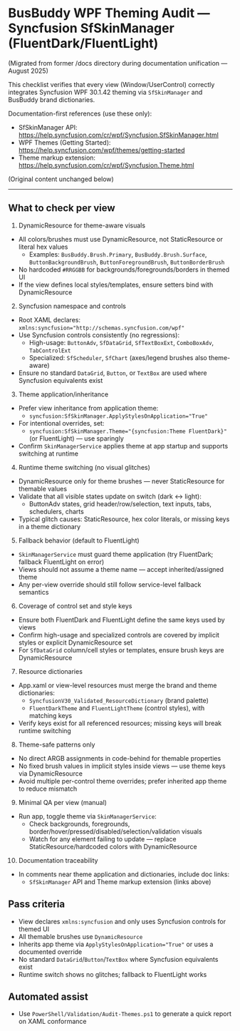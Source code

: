 # BusBuddy WPF Theming Audit — Syncfusion SfSkinManager (FluentDark/FluentLight)

(Migrated from former /docs directory during documentation unification — August 2025)

This checklist verifies that every view (Window/UserControl) correctly integrates Syncfusion WPF 30.1.42 theming via `SfSkinManager` and BusBuddy brand dictionaries.

Documentation-first references (use these only):

- SfSkinManager API: https://help.syncfusion.com/cr/wpf/Syncfusion.SfSkinManager.html
- WPF Themes (Getting Started): https://help.syncfusion.com/wpf/themes/getting-started
- Theme markup extension: https://help.syncfusion.com/cr/wpf/Syncfusion.Theme.html

(Original content unchanged below)

---

## What to check per view

1. DynamicResource for theme-aware visuals

- All colors/brushes must use DynamicResource, not StaticResource or literal hex values
    - Examples: `BusBuddy.Brush.Primary`, `BusBuddy.Brush.Surface`, `ButtonBackgroundBrush`, `ButtonForegroundBrush`, `ButtonBorderBrush`
- No hardcoded `#RRGGBB` for backgrounds/foregrounds/borders in themed UI
- If the view defines local styles/templates, ensure setters bind with DynamicResource

2. Syncfusion namespace and controls

- Root XAML declares: `xmlns:syncfusion="http://schemas.syncfusion.com/wpf"`
- Use Syncfusion controls consistently (no regressions):
    - High-usage: `ButtonAdv`, `SfDataGrid`, `SfTextBoxExt`, `ComboBoxAdv`, `TabControlExt`
    - Specialized: `SfScheduler`, `SfChart` (axes/legend brushes also theme-aware)
- Ensure no standard `DataGrid`, `Button`, or `TextBox` are used where Syncfusion equivalents exist

3. Theme application/inheritance

- Prefer view inheritance from application theme:
    - `syncfusion:SfSkinManager.ApplyStylesOnApplication="True"`
- For intentional overrides, set:
    - `syncfusion:SfSkinManager.Theme="{syncfusion:Theme FluentDark}"` (or FluentLight) — use sparingly
- Confirm `SkinManagerService` applies theme at app startup and supports switching at runtime

4. Runtime theme switching (no visual glitches)

- DynamicResource only for theme brushes — never StaticResource for themable values
- Validate that all visible states update on switch (dark ↔ light):
    - ButtonAdv states, grid header/row/selection, text inputs, tabs, schedulers, charts
- Typical glitch causes: StaticResource, hex color literals, or missing keys in a theme dictionary

5. Fallback behavior (default to FluentLight)

- `SkinManagerService` must guard theme application (try FluentDark; fallback FluentLight on error)
- Views should not assume a theme name — accept inherited/assigned theme
- Any per-view override should still follow service-level fallback semantics

6. Coverage of control set and style keys

- Ensure both FluentDark and FluentLight define the same keys used by views
- Confirm high-usage and specialized controls are covered by implicit styles or explicit DynamicResource set
- For `SfDataGrid` column/cell styles or templates, ensure brush keys are DynamicResource

7. Resource dictionaries

- App.xaml or view-level resources must merge the brand and theme dictionaries:
    - `SyncfusionV30_Validated_ResourceDictionary` (brand palette)
    - `FluentDarkTheme` and `FluentLightTheme` (control styles), with matching keys
- Verify keys exist for all referenced resources; missing keys will break runtime switching

8. Theme-safe patterns only

- No direct ARGB assignments in code-behind for themable properties
- No fixed brush values in implicit styles inside views — use theme keys via DynamicResource
- Avoid multiple per-control theme overrides; prefer inherited app theme to reduce mismatch

9. Minimal QA per view (manual)

- Run app, toggle theme via `SkinManagerService`:
    - Check backgrounds, foregrounds, border/hover/pressed/disabled/selection/validation visuals
    - Watch for any element failing to update — replace StaticResource/hardcoded colors with DynamicResource

10. Documentation traceability

- In comments near theme application and dictionaries, include doc links:
    - `SfSkinManager` API and Theme markup extension (links above)

## Pass criteria

- View declares `xmlns:syncfusion` and only uses Syncfusion controls for themed UI
- All themable brushes use `DynamicResource`
- Inherits app theme via `ApplyStylesOnApplication="True"` or uses a documented override
- No standard `DataGrid`/`Button`/`TextBox` where Syncfusion equivalents exist
- Runtime switch shows no glitches; fallback to FluentLight works

## Automated assist

- Use `PowerShell/Validation/Audit-Themes.ps1` to generate a quick report on XAML conformance
